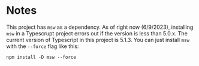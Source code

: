 # Notes

This project has `msw` as a dependency. As of right now (6/9/2023), installing `msw` in a Typescrupt project errors out if the version is less than 5.0.x. The current version of Typescript in this project is 5.1.3. You can just install `msw` with the `--force` flag like this:

`npm install -D msw --force`
